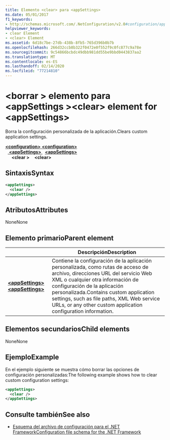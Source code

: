 ```yaml
---
title: Elemento <clear> para <appSettings>
ms.date: 05/01/2017
f1_keywords:
- http://schemas.microsoft.com/.NetConfiguration/v2.0#configuration/appSettings/clear
helpviewer_keywords:
- clear Element
- <clear> Element
ms.assetid: 6d18c7be-27db-438b-8fb5-765d396b0b7b
ms.openlocfilehash: 266d32ccb8b322f0472e0f552f9c0fc877c9a78e
ms.sourcegitcommit: 9c54866bcbdc49dbb981dd55be9bbd0443837aa2
ms.translationtype: MT
ms.contentlocale: es-ES
ms.lasthandoff: 02/14/2020
ms.locfileid: "77214810"
---
```

# <a name="clear-element-for-appsettings"></a><span data-ttu-id="3b3ce-102">\<borrar > elemento para \<appSettings ></span><span class="sxs-lookup"><span data-stu-id="3b3ce-102">\<clear> element for \<appSettings></span></span>

<span data-ttu-id="3b3ce-103">Borra la configuración personalizada de la aplicación.</span><span class="sxs-lookup"><span data-stu-id="3b3ce-103">Clears custom application settings.</span></span>

<span data-ttu-id="3b3ce-104">[ **\<configuration>** ](../configuration-element.md)</span><span class="sxs-lookup"><span data-stu-id="3b3ce-104">[**\<configuration>**](../configuration-element.md)</span></span>\
<span data-ttu-id="3b3ce-105">&nbsp;&nbsp;[ **\<appSettings>** ](appsettings-element-for-configuration.md)</span><span class="sxs-lookup"><span data-stu-id="3b3ce-105">&nbsp;&nbsp;[**\<appSettings>**](appsettings-element-for-configuration.md)</span></span>\
<span data-ttu-id="3b3ce-106">&nbsp;&nbsp;&nbsp;&nbsp; **\<clear >**</span><span class="sxs-lookup"><span data-stu-id="3b3ce-106">&nbsp;&nbsp;&nbsp;&nbsp;**\<clear>**</span></span>

## <a name="syntax"></a><span data-ttu-id="3b3ce-107">Sintaxis</span><span class="sxs-lookup"><span data-stu-id="3b3ce-107">Syntax</span></span>

```xml
<appSettings>
  <clear />
</appSettings>
```

## <a name="attributes"></a><span data-ttu-id="3b3ce-108">Atributos</span><span class="sxs-lookup"><span data-stu-id="3b3ce-108">Attributes</span></span>

<span data-ttu-id="3b3ce-109">None</span><span class="sxs-lookup"><span data-stu-id="3b3ce-109">None</span></span>

## <a name="parent-element"></a><span data-ttu-id="3b3ce-110">Elemento primario</span><span class="sxs-lookup"><span data-stu-id="3b3ce-110">Parent element</span></span>

|     | <span data-ttu-id="3b3ce-111">Descripción</span><span class="sxs-lookup"><span data-stu-id="3b3ce-111">Description</span></span> |
| --- | ----------- |
| [<span data-ttu-id="3b3ce-112"> **\<appSettings>** </span><span class="sxs-lookup"><span data-stu-id="3b3ce-112">**\<appSettings>**</span></span>](appsettings-element-for-configuration.md) | <span data-ttu-id="3b3ce-113">Contiene la configuración de la aplicación personalizada, como rutas de acceso de archivo, direcciones URL del servicio Web XML o cualquier otra información de configuración de la aplicación personalizada.</span><span class="sxs-lookup"><span data-stu-id="3b3ce-113">Contains custom application settings, such as file paths, XML Web service URLs, or any other custom application configuration information.</span></span> |

## <a name="child-elements"></a><span data-ttu-id="3b3ce-114">Elementos secundarios</span><span class="sxs-lookup"><span data-stu-id="3b3ce-114">Child elements</span></span>

<span data-ttu-id="3b3ce-115">None</span><span class="sxs-lookup"><span data-stu-id="3b3ce-115">None</span></span>

## <a name="example"></a><span data-ttu-id="3b3ce-116">Ejemplo</span><span class="sxs-lookup"><span data-stu-id="3b3ce-116">Example</span></span>

<span data-ttu-id="3b3ce-117">En el ejemplo siguiente se muestra cómo borrar las opciones de configuración personalizadas:</span><span class="sxs-lookup"><span data-stu-id="3b3ce-117">The following example shows how to clear custom configuration settings:</span></span>

```xml
<appSettings>
  <clear />
</appSettings>
```

## <a name="see-also"></a><span data-ttu-id="3b3ce-118">Consulte también</span><span class="sxs-lookup"><span data-stu-id="3b3ce-118">See also</span></span>

- [<span data-ttu-id="3b3ce-119">Esquema del archivo de configuración para el .NET Framework</span><span class="sxs-lookup"><span data-stu-id="3b3ce-119">Configuration file schema for the .NET Framework</span></span>](../index.md)
